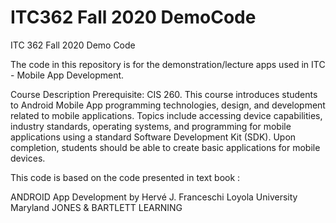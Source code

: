 # ITC362 Fall 2020 DemoCode
ITC 362 Fall 2020 Demo Code

The code in this repository is for the demonstration/lecture apps used in ITC - Mobile App Development.

Course Description
Prerequisite: CIS 260. This course introduces students to Android Mobile App programming technologies, design, and development related to mobile applications. Topics include accessing device capabilities, industry standards, operating systems, and programming for mobile applications using a standard Software Development Kit (SDK). Upon completion, students should be able to create basic applications for mobile devices.  

This code is based on the code presented in text book :

ANDROID App Development 
by Hervé J. Franceschi 
Loyola University Maryland 
JONES & BARTLETT LEARNING
